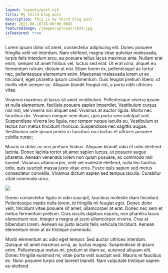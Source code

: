 ```yaml
---
layout: layouts/post.njk
title: My third blog post
description: This is my third blog post
date: 2021-08-10T16:00:00.000Z
featuredImage: /images/uploads/1624.jpg
isFeatured: true
---
```

Lorem ipsum dolor sit amet, consectetur adipiscing elit. Donec posuere fringilla velit vel interdum. Nam eleifend, magna vitae pulvinar malesuada, turpis felis interdum arcu, eu posuere tellus lacus maximus ante. Nullam erat enim, semper sit amet finibus vel, luctus sed erat. Ut erat urna, aliquet eu fermentum rutrum, dictum ut nisi. Etiam lorem ex, pellentesque ac tortor nec, pellentesque elementum enim. Maecenas malesuada lorem ut ex tincidunt, eget pharetra ipsum condimentum. Duis feugiat pretium libero, ut mollis nibh semper ac. Aliquam blandit feugiat est, a porta nibh ultricies vitae.

Vivamus maximus at lacus sit amet vestibulum. Pellentesque viverra ipsum et nulla elementum, facilisis posuere sapien imperdiet. Vestibulum cursus nisl nisl, vel viverra nisi aliquet sed. Vivamus at auctor ligula. Morbi nec faucibus dui. Vivamus congue sem diam, quis porta sem volutpat sed. Suspendisse viverra leo ligula, nec tempor neque iaculis eu. Vestibulum et lectus non metus tincidunt rhoncus. Suspendisse nec sagittis augue. Vestibulum ante ipsum primis in faucibus orci luctus et ultrices posuere cubilia curae;

Mauris in dolor ac orci pretium finibus. Aliquam blandit odio et odio eleifend lacinia. Donec lacinia tortor sit amet sapien luctus, ut posuere augue pharetra. Aenean venenatis lorem non quam posuere, ac commodo nisl laoreet. Vivamus ullamcorper, velit vel molestie eleifend, nulla leo facilisis odio, quis suscipit massa justo vitae eros. Fusce quis sapien sed metus consectetur convallis. Vivamus dictum sapien sed tempus iaculis. Curabitur vitae commodo urna.

![](https://picsum.photos/seed/picsum/1920/300)

Donec consectetur ligula in odio suscipit, faucibus molestie diam tincidunt. Pellentesque mattis nulla lorem, id fringilla mi feugiat eget. Donec dolor velit, tincidunt vitae posuere sit amet, ullamcorper at erat. Donec nec sem et metus fermentum pretium. Cras iaculis dapibus mauris, non pharetra lacus elementum non. Integer a magna at justo ullamcorper viverra. Cras at bibendum lorem. Aenean eu justo iaculis felis vehicula tincidunt. Aenean elementum enim at ex tristique commodo.

Morbi elementum ac odio eget tempor. Sed auctor ultrices interdum. Quisque sit amet maximus urna, ac luctus magna. Suspendisse id ipsum enim. Pellentesque metus mi, pretium at diam ac, euismod aliquam elit. Donec fringilla euismod mi, vitae porta velit suscipit sed. Mauris et faucibus ex. Nunc posuere turpis sed laoreet blandit. Nam vulputate tristique sapien eu eleifend.